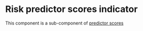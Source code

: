# Risk predictor scores indicator

This component is a sub-component of [predictor scores](../predictor-scores/README.md)